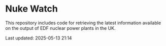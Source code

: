 # Nuke Watch

This repository includes code for retrieving the latest information available on the output of EDF nuclear power plants in the UK.

Last updated: 2025-05-13 21:14